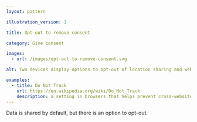 ```yaml
---
layout: pattern

illustration_version: 1

title: Opt-out to remove consent

category: Give consent

images:
  - url: /images/opt-out-to-remove-consent.svg

alt: Two devices display options to opt-out of location sharing and web browser tracking.

examples:
  - title: Do Not Track
    url: https://en.wikipedia.org/wiki/Do_Not_Track
    description: a setting in browsers that helps prevent cross-website tracking. Some browsers have Do Not Track turned on by default.
---
```


Data is shared by default, but there is an option to opt-out.
